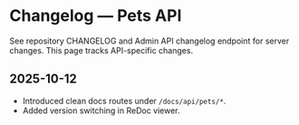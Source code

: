 # Changelog — Pets API

See repository CHANGELOG and Admin API changelog endpoint for server changes. This page tracks API-specific changes.

## 2025-10-12

- Introduced clean docs routes under `/docs/api/pets/*`.
- Added version switching in ReDoc viewer.
